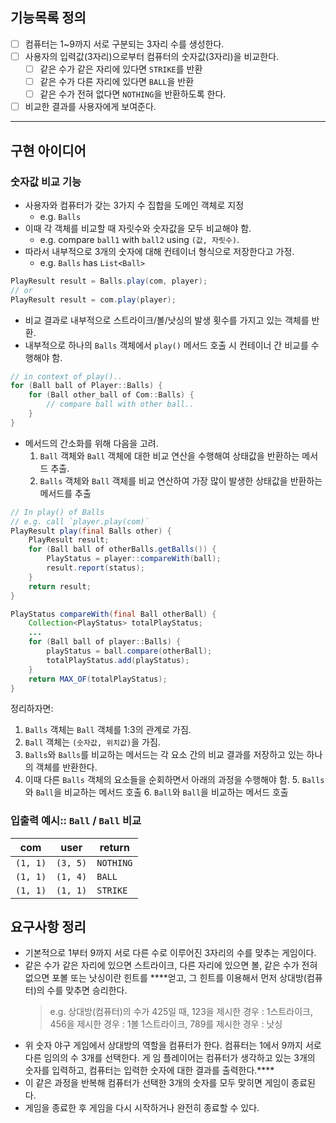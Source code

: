 ## 기능목록 정의

- [ ] 컴퓨터는 1~9까지 서로 구분되는 3자리 수를 생성한다.
- [ ] 사용자의 입력값(3자리)으로부터 컴퓨터의 숫자값(3자리)을 비교한다.
  - [ ] 같은 수가 같은 자리에 있다면 `STRIKE`를 반환
  - [ ] 같은 수가 다른 자리에 있다면 `BALL`을 반환
  - [ ] 같은 수가 전혀 없다면 `NOTHING`을 반환하도록 한다.
- [ ] 비교한 결과를 사용자에게 보여준다.

---

## 구현 아이디어

### 숫자값 비교 기능 

- 사용자와 컴퓨터가 갖는 3가지 수 집합을 도메인 객체로 지정 
  - e.g. `Balls`
- 이때 각 객체를 비교할 때 자릿수와 숫자값을 모두 비교해야 함. 
  - e.g. compare `ball1` with `ball2` using `(값, 자릿수)`.
- 따라서 내부적으로 3개의 숫자에 대해 컨테이너 형식으로 저장한다고 가정.
  - e.g. `Balls` has `List<Ball>`

```java
PlayResult result = Balls.play(com, player);
// or
PlayResult result = com.play(player);
```
- 비교 결과로 내부적으로 스트라이크/볼/낫싱의 발생 횟수를 가지고 있는 객체를 반환.
- 내부적으로 하나의 `Balls` 객체에서 `play()` 메서드 호출 시 컨테이너 간 비교를 수행해야 함.
```java
// in context of play()..
for (Ball ball of Player::Balls) {
	for (Ball other_ball of Com::Balls) {
		// compare ball with other ball..
    }
}
```
- 메서드의 간소화를 위해 다음을 고려. 
  1. `Ball` 객체와 `Ball` 객체에 대한 비교 연산을 수행해여 상태값을 반환하는 메서드 추출.
  2. `Balls` 객체와 `Ball` 객체를 비교 연산하여 가장 많이 발생한 상태값을 반환하는 메서드를 추출 

```java
// In play() of Balls
// e.g. call `player.play(com)`
PlayResult play(final Balls other) {
	PlayResult result;
	for (Ball ball of otherBalls.getBalls()) {
        PlayStatus = player::compareWith(ball);
        result.report(status);
	}
	return result;
}

PlayStatus compareWith(final Ball otherBall) {
    Collection<PlayStatus> totalPlayStatus;
    ...
	for (Ball ball of player::Balls) {
	    playStatus = ball.compare(otherBall);	
        totalPlayStatus.add(playStatus);
	}	
	return MAX_OF(totalPlayStatus);
}
```

정리하자면:

1. `Balls` 객체는 `Ball` 객체를 1:3의 관계로 가짐.
2. `Ball` 객체는 `(숫자값, 위치값)`을 가짐.
3. `Balls`와 `Balls`를 비교하는 메서드는 각 요소 간의 비교 결과를 저장하고 있는 하나의 객체를 반환한다.
4. 이때 다른 `Balls` 객체의 요소들을 순회하면서 아래의 과정을 수행해야 함. 
   5. `Balls`와 `Ball`을 비교하는 메서드 호출 
      6. `Ball`와 `Ball`을 비교하는 메서드 호출

### 입출력 예시:: `Ball` / `Ball` 비교

| com | user     | return    |
| --- |----------|-----------|
| `(1, 1)` | `(3, 5)` | `NOTHING` |
| `(1, 1)` | `(1, 4)` | `BALL`    |
| `(1, 1)` | `(1, 1)` | `STRIKE`  |


## 요구사항 정리

- 기본적으로 1부터 9까지 서로 다른 수로 이루어진 3자리의 수를 맞추는 게임이다.
- 같은 수가 같은 자리에 있으면 스트라이크, 다른 자리에 있으면 볼, 같은 수가 전혀 없으면 포볼 또는 낫싱이란 힌트를 ****얻고, 그 힌트를 이용해서 먼저 상대방(컴퓨터)의 수를 맞추면 승리한다.
  > e.g. 상대방(컴퓨터)의 수가 425일 때, 123을 제시한 경우 : 1스트라이크, 456을 제시한 경우 : 1볼 1스트라이크, 789를 제시한 경우 : 낫싱 
- 위 숫자 야구 게임에서 상대방의 역할을 컴퓨터가 한다. 컴퓨터는 1에서 9까지 서로 다른 임의의 수 3개를 선택한다. 게 임 플레이어는 컴퓨터가 생각하고 있는 3개의 숫자를 입력하고, 컴퓨터는 입력한 숫자에 대한 결과를 출력한다.****
- 이 같은 과정을 반복해 컴퓨터가 선택한 3개의 숫자를 모두 맞히면 게임이 종료된다. 
- 게임을 종료한 후 게임을 다시 시작하거나 완전히 종료할 수 있다.